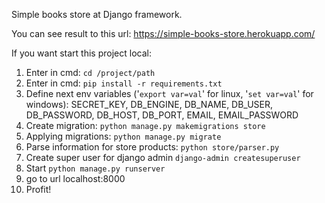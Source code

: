 Simple books store at Django framework.

You can see result to this url: https://simple-books-store.herokuapp.com/

If you want start this project local:

1) Enter in cmd: `cd /project/path`
2) Enter in cmd: `pip install -r requirements.txt`
3) Define next env variables ('`export var=val`' for linux, '`set var=val`' for windows):
SECRET_KEY, DB_ENGINE, DB_NAME, DB_USER, DB_PASSWORD, DB_HOST, DB_PORT, EMAIL, EMAIL_PASSWORD
4) Create migration: `python manage.py makemigrations store`
5) Applying migrations: `python manage.py migrate`
6) Parse information for store products: `python store/parser.py`
7) Create super user for django admin `django-admin createsuperuser`
8) Start `python manage.py runserver`
9) go to url localhost:8000
10) Profit!
